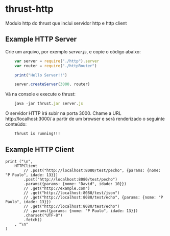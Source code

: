 # thrust-http
Modulo http do thrust que inclui servidor http e http client

## Example HTTP Server

Crie um arquivo, por exemplo *server.js*, e copie o código abaixo:
```javascript
    var server = require("./http").server
    var router = require("./httpRouter")

    print("Hello Server!!")

    server.createServer(3000, router)
```

Vá na console e execute o thrust:
```javascript
    java -jar thrust.jar server.js
```
O servidor HTTP irá subir na porta 3000.
Chame a URL http://localhost:3000/ a partir de um browser e será renderizado o seguinte conteúdo:
```html
    Thrust is running!!!
```

## Example HTTP Client

    print ("\n",
        HTTPClient
            // .post("http://localhost:8080/test/pecho", {params: {nome: "P Paulo", idade: 13}})
            .post("http://localhost:8080/test/pecho")
            .params({params: {nome: "David", idade: 10}})
            // .get("http://example.com")
            // .get("http://localhost:8080/test/json")
            // .get("http://localhost:8080/test/echo", {params: {nome: "P Paulo", idade: 13}})
            // .get("http://localhost:8080/test/echo")
            // .params({params: {nome: "P Paulo", idade: 13}})
            .charset("UTF-8")
            .fetch()
        , "\n"
    )